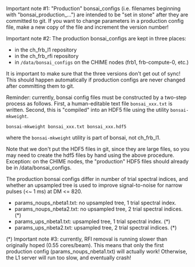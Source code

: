 Important note #1: "Production" bonsai_configs (i.e. filenames beginning with "bonsai_production_...")
are intended to be "set in stone" after they are committed to git.  If you want to change parameters 
in a production config file, make a new copy of the file and increment the version number!

Important note #2: The production bonsai_configs are kept in three places:

   - in the ch_frb_l1 repository
   - in the ch_frb_rfi repository
   - in `/data/bonsai_configs` on the CHIME nodes (frb1, frb-compute-0, etc.)  

It is important to make sure that the three versions don't get out of sync!  This should
happen automatically if production configs are never changed after committing them to git.

Reminder: currently, bonsai config files must be constructed by a two-step process as follows.
First, a human-editable text file `bonsai_xxx.txt` is written.  Second, this is "compiled"
into an HDF5 file using the utility `bonsai-mkweight`.
```
bonsai-mkweight bonsai_xxx.txt bonsai_xxx.hdf5
```
where the `bonsai-mkweight` utility is part of bonsai, not ch_frb_l1.

Note that we don't put the HDF5 files in git, since they are large files, so you may need
to create the hdf5 files by hand using the above procedure.  Exception: on the CHIME nodes, 
the "production" HDF5 files should already be in /data/bonsai_configs.

The production bonsai configs differ in number of trial spectral indices, and whether 
an upsampled tree is used to improve signal-to-noise for narrow pulses (<~ 1 ms) at DM <= 820.

   - params_noups_nbeta1.txt: no upsampled tree, 1 trial spectral index.
   - params_noups_nbeta2.txt: no upsampled tree, 2 trial spectral indices.  (*)
   - params_ups_nbeta1.txt:   upsampled tree, 1 trial spectral index.       (*) 
   - params_ups_nbeta2.txt:   upsampled tree, 2 trial spectral indices.     (*)

(*) Important note #3: currently, RFI removal is running slower than originally hoped (0.55 cores/beam).
    This means that only the first production config (params_noups_nbeta1.txt) will actually work!
    Otherwise, the L1 server will run too slow, and eventually crash!
